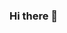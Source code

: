 ### Hi there 👋

<!--
**kin-cunico/kin-cunico** is a ✨ _special_ ✨ repository because its `README.md` (this file) appears on your GitHub profile.

<a href="https://app.daily.dev/kincunico"><img src="https://api.daily.dev/devcards/0601ef2228e44d2e892844ab4d6c6c72.png?r=ulw" width="400" alt="Kin Cunico's Dev Card"/></a>
